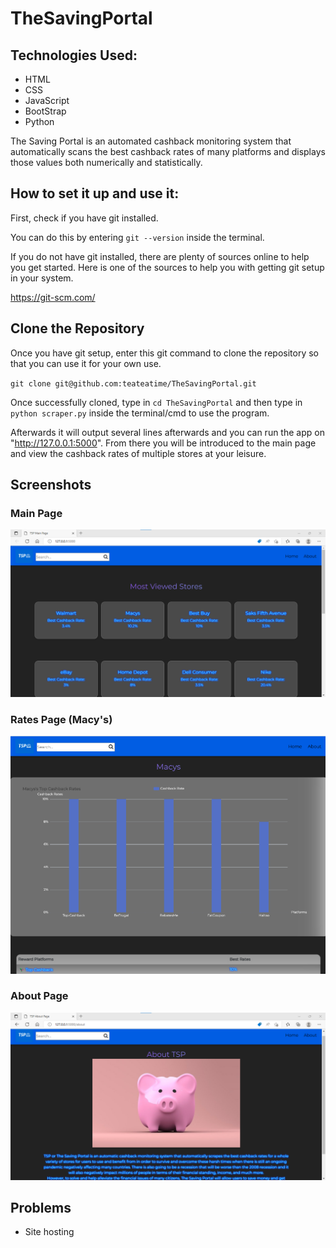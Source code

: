 # TheSavingPortal

## Technologies Used:
* HTML
* CSS
* JavaScript
* BootStrap
* Python

The Saving Portal is an automated cashback monitoring system that automatically scans the best cashback rates of many platforms and displays those values both numerically and statistically.

How to set it up and use it:
---------------------------------------------------------------
First, check if you have git installed.

You can do this by entering `git --version` inside the terminal.

If you do not have git installed, there are plenty of sources online to help you get started.
Here is one of the sources to help you with getting git setup in your system.
                                                                            
https://git-scm.com/

Clone the Repository
---------------------------------------------------------------
Once you have git setup, enter this git command to clone the repository so that you can use it for your own use.

`git clone git@github.com:teateatime/TheSavingPortal.git`

Once successfully cloned, type in `cd TheSavingPortal` and then type in `python scraper.py` inside the terminal/cmd to use the program.

Afterwards it will output several lines afterwards and you can run the app on 
"http://127.0.0.1:5000". From there you will be introduced to the main page and view the cashback rates
of multiple stores at your leisure.

Screenshots
---------------------------------------------------------------
### Main Page

![MainTSPPage](https://github.com/teateatime/TheSavingPortal/blob/main/static/screenshots/TSP_MainPage.png)

### Rates Page (Macy's)

![TSP_MacysRatePageImg](https://github.com/teateatime/TheSavingPortal/blob/main/static/screenshots/TSP_MacysRatePage.png)

### About Page

![AboutTSP](https://github.com/teateatime/TheSavingPortal/blob/main/static/screenshots/TSP_AboutPage.png)

## Problems
* Site hosting